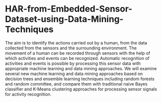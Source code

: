 # HAR-from-Embedded-Sensor-Dataset-using-Data-Mining-Techniques

The aim is to identify the actions carried out by a human, from the data collected from the sensors and the surrounding environment. The movement of a human can be recorded through sensors with the help of which activities and events can be recognized. Automatic recognition of activities and events is possible by processing this sensor data with appropriate machine learning and data mining approaches. We will examine several new machine learning and data mining approaches based on decision trees and ensemble learning techniques including random forests and random committee, and compare them with traditional naive Bayes classifier and K-Means clustering approaches for processing sensor signals for activity recognition.

